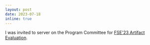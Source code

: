 ```yaml
---
layout: post
date: 2023-07-18
inline: true
---
```


I was invited to server on the Program Committee for [FSE'23 Artifact Evaluation](https://2023.esec-fse.org/track/fse-2023-artifacts).
